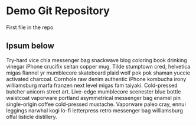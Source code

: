 # Demo Git Repository
First file in the repo
## Ipsum below
Try-hard vice chia messenger bag snackwave blog coloring book drinking vinegar iPhone crucifix seitan copper mug. Tilde stumptown cred, helvetica migas flannel yr mumblecore skateboard plaid wolf pok pok shaman yuccie activated charcoal. Cornhole raw denim authentic iPhone kombucha irony williamsburg marfa franzen next level migas fam taiyaki. Cold-pressed butcher unicorn street art. Live-edge mumblecore scenester blue bottle waistcoat vaporware portland asymmetrical messenger bag enamel pin single-origin coffee cold-pressed mustache. Vaporware paleo cray, ennui leggings narwhal kogi lo-fi letterpress retro messenger bag williamsburg offal listicle distillery.

